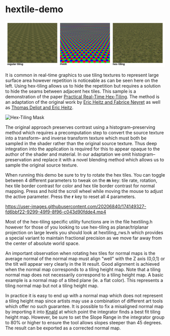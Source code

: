 # hextile-demo

<img src="https://raw.githubusercontent.com/mmikk/mmikk.github.io/master/pictures/hex_demo/colorhextiling.png" alt="Hex-Tiling Example" />
 
It is common in real-time graphics to use tiling textures to represent large surface area however repetition is noticeable as can be seen
here on the left. Using hex-tiling allows us to hide the repetition but requires a solution to hide the seams between adjacent hex tiles.
This sample is a demonstration of the paper [Practical Real-Time Hex-Tiling](https://jcgt.org/published/0011/03/05/). The method is an adaptation of the original work by [Eric Heitz and Fabrice Neyret](https://eheitzresearch.wordpress.com/722-2/) as well as [Thomas Deliot and Eric Heitz](https://eheitzresearch.wordpress.com/738-2/).

<img src="https://raw.githubusercontent.com/mmikk/mmikk.github.io/master/pictures/hex_demo/splash.png" alt="Hex-Tiling Mask" />


The original approach preserves contrast using a histogram–preserving method which requires a precomputation step to convert the source texture into
a transform– and inverse transform texture which must both be sampled in the shader rather than the original source texture.
Thus deep integration into the application is required for this to appear opaque to the author of the shader and material.
In our adaptation we omit histogram–preservation and replace it with a novel blending method which allows us to sample the original source texture.

When running this demo be sure to try to rotate the hex tiles. You can toggle between 4 different parameters to tweak on the **m** key:
tile rate, rotation, hex tile border contrast for color and hex tile border contrast for normal mapping. Press and hold the scroll wheel while moving the mouse
to adjust the active parameter. Press the **r** key to reset all 4 parameters. 


https://user-images.githubusercontent.com/20206840/174149327-fd6bbf22-9299-49f9-8f96-c043d90fdde4.mp4



Most of the hex-tiling specific utility functions are in the file hextiling.h however for those of you looking to use
hex-tiling as planar/triplanar projection on large levels you should look at hextiling_rws.h which
provides a special variant to maintain fractional precision as we move far away from the center of absolute world space.

An important observation when rotating hex tiles for normal maps is the average normal of the normal map
must align "well" with the Z axis (0,0,1) or the tilt will appear very clearly in the lit result.
Good alignment is achieved when the normal map corresponds to a tiling height map. Note that a 
tiling normal map does not necessarily correspond to a tiling height map. A basic example is a normal map
of a tilted plane (ie. a flat color). This represents a tiling normal map but not a tiling height map.

In practice it is easy to end up with a normal map which does not represent a tiling height map since artists may use
a combination of different art tools which offer no such guarantee. It is possible to fix a misaligned normal map
by importing it into [Knald](https://www.knaldtech.com/) at which point the integrator finds a best fit tiling height map. However, be sure to set the Slope Range in the integrator group to 80% or higher to ensure the tool allows slopes steeper than 45 degrees.
The result can be exported as a corrected normal map.
